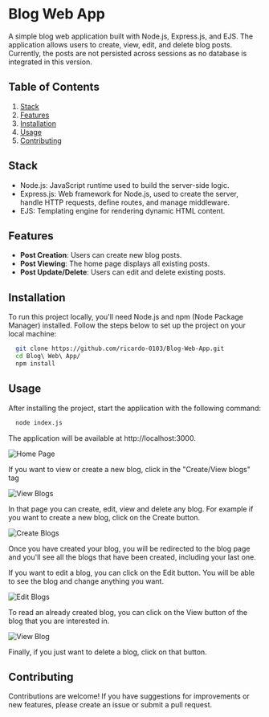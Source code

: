 # Blog Web App

A simple blog web application built with Node.js, Express.js, and EJS. The application allows users to create, view, edit, and delete blog posts. Currently, the posts are not persisted across sessions as no database is integrated in this version.



## Table of Contents

1. [Stack](#stack)
2. [Features](#features)
3. [Installation](#installation)
4. [Usage](#usage)
5. [Contributing](#contributing)

## Stack
- Node.js: JavaScript runtime used to build the server-side logic.
- Express.js: Web framework for Node.js, used to create the server, handle HTTP requests, define routes, and manage middleware.
- EJS: Templating engine for rendering dynamic HTML content.


## Features
- **Post Creation**: Users can create new blog posts.
- **Post Viewing**: The home page displays all existing posts.
- **Post Update/Delete**: Users can edit and delete existing posts.
## Installation

To run this project locally, you'll need Node.js and npm (Node Package Manager) installed. Follow the steps below to set up the project on your local machine:

```bash
  git clone https://github.com/ricardo-0103/Blog-Web-App.git
  cd Blog\ Web\ App/
  npm install 
```
    
## Usage
After installing the project, start the application with the following command:

```bash
  node index.js
```

The application will be available at http://localhost:3000.

![Home Page](images/home_page.png)

If you want to view or create a new blog, click in the "Create/View blogs" tag

![View Blogs](images/view_blogs.png)

In that page you can create, edit, view and delete any blog.
For example if you want to create a new blog, click on the Create button.

![Create Blogs](images/create_blog.png)

Once you have created your blog, you will be redirected to the blog page and you'll see all the blogs that have been created, including your last one.

If you want to edit a blog, you can click on the Edit button. You will be able to see the blog and change anything you want.

![Edit Blogs](images/edit_blog.png)

To read an already created blog, you can click on the View button of the blog that you are interested in.

![View Blog](images/view_specific_blog.png)

Finally, if you just want to delete a blog, click on that button.

## Contributing
Contributions are welcome! If you have suggestions for improvements or new features, please create an issue or submit a pull request. 
